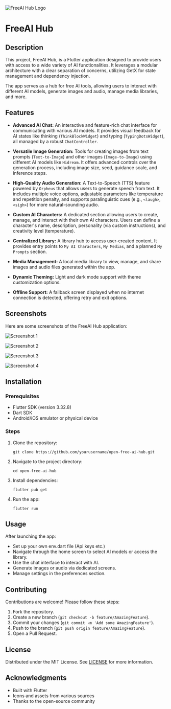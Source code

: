 ![FreeAI Hub Logo](media/logo.png) <!-- Replace with your image path -->

# FreeAI Hub

## Description

This project, FreeAI Hub, is a Flutter application designed to provide users with access to a wide variety of AI functionalities. It leverages a modular architecture with a clear separation of concerns, utilizing GetX for state management and dependency injection.

The app serves as a hub for free AI tools, allowing users to interact with different AI models, generate images and audio, manage media libraries, and more.

## Features

- **Advanced AI Chat:** An interactive and feature-rich chat interface for communicating with various AI models. It provides visual feedback for AI states like thinking (`ThinkBlockWidget`) and typing (`TypingDotsWidget`), all managed by a robust `ChatController`.

- **Versatile Image Generation:** Tools for creating images from text prompts (`Text-to-Image`) and other images (`Image-to-Image`) using different AI models like `Hidream`. It offers advanced controls over the generation process, including image size, seed, guidance scale, and inference steps.

- **High-Quality Audio Generation:** A Text-to-Speech (TTS) feature powered by `Orpheus` that allows users to generate speech from text. It includes multiple voice options, adjustable parameters like temperature and repetition penalty, and supports paralinguistic cues (e.g., `<laugh>`, `<sigh>`) for more natural-sounding audio.

- **Custom AI Characters:** A dedicated section allowing users to create, manage, and interact with their own AI characters. Users can define a character's name, description, personality (via custom instructions), and creativity level (temperature).

- **Centralized Library:** A library hub to access user-created content. It provides entry points to `My AI Characters`, `My Medias`, and a planned `My Prompts` section.

- **Media Management:** A local media library to view, manage, and share images and audio files generated within the app.

- **Dynamic Theming:** Light and dark mode support with theme customization options.

- **Offline Support:** A fallback screen displayed when no internet connection is detected, offering retry and exit options.

## Screenshots

Here are some screenshots of the FreeAI Hub application:

![Screenshot 1](media/screenshots/1.png)

![Screenshot 2](media/screenshots/2.png)

![Screenshot 3](media/screenshots/3.png)

![Screenshot 4](media/screenshots/4.png)

## Installation

### Prerequisites
- Flutter SDK (version 3.32.8)
- Dart SDK
- Android/iOS emulator or physical device

### Steps
1. Clone the repository:
   ```
   git clone https://github.com/yourusername/open-free-ai-hub.git
   ```
2. Navigate to the project directory:
   ```
   cd open-free-ai-hub
   ```
3. Install dependencies:
   ```
   flutter pub get
   ```
4. Run the app:
   ```
   flutter run
   ```

## Usage

After launching the app:
- Set up your own env.dart file (Api keys etc.)
- Navigate through the home screen to select AI models or access the library.
- Use the chat interface to interact with AI.
- Generate images or audio via dedicated screens.
- Manage settings in the preferences section.

## Contributing

Contributions are welcome! Please follow these steps:
1. Fork the repository.
2. Create a new branch (`git checkout -b feature/AmazingFeature`).
3. Commit your changes (`git commit -m 'Add some AmazingFeature'`).
4. Push to the branch (`git push origin feature/AmazingFeature`).
5. Open a Pull Request.

## License

Distributed under the MIT License. See [LICENSE](LICENSE) for more information.

## Acknowledgments

- Built with Flutter
- Icons and assets from various sources
- Thanks to the open-source community
